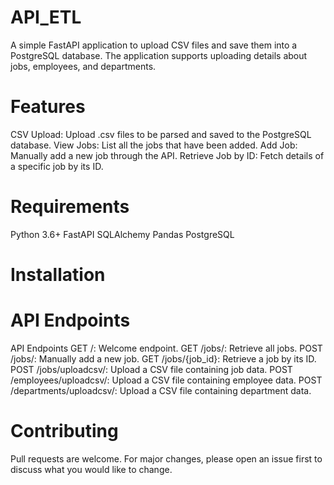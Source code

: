 # API_ETL

A simple FastAPI application to upload CSV files and save them into a PostgreSQL database. The application supports uploading details about jobs, employees, and departments.

# Features
CSV Upload: Upload .csv files to be parsed and saved to the PostgreSQL database.
View Jobs: List all the jobs that have been added.
Add Job: Manually add a new job through the API.
Retrieve Job by ID: Fetch details of a specific job by its ID.

# Requirements
Python 3.6+
FastAPI
SQLAlchemy
Pandas
PostgreSQL

# Installation

# API Endpoints

API Endpoints
GET /: Welcome endpoint.
GET /jobs/: Retrieve all jobs.
POST /jobs/: Manually add a new job.
GET /jobs/{job_id}: Retrieve a job by its ID.
POST /jobs/uploadcsv/: Upload a CSV file containing job data.
POST /employees/uploadcsv/: Upload a CSV file containing employee data.
POST /departments/uploadcsv/: Upload a CSV file containing department data.


# Contributing
Pull requests are welcome. For major changes, please open an issue first to discuss what you would like to change.